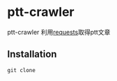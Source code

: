 # ptt-crawler

ptt-crawler 利用[requests](https://github.com/requests/requests)取得ptt文章

## Installation



<pre><code>git clone </code></pre>

